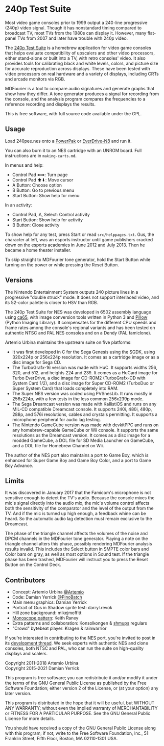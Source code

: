 240p Test Suite
===============

Most video game consoles prior to 1999 output a 240-line progressive
(240p) video signal.  Though it has nonstandard timing compared to
broadcast TV, most TVs from the 1980s can display it.  However, many
flat-panel TVs from 2007 and later have trouble with 240p video.

The [240p Test Suite] is a homebrew application for video game
consoles that helps evaluate compatibility of upscalers and other
video processors, either stand-alone or built into a TV, with retro
consoles' video.  It also provides tools for calibrating black and
white levels, colors, and picture size for accurate reproduction
across displays.  These have been tested with video processors on
real hardware and a variety of displays, including CRTs and arcade
monitors via RGB.

MDFourier is a tool to compare audio signatures and generate graphs
that show how they differ.  A tone generator produces a signal for
recording from the console, and the analysis program compares the
frequencies to a reference recording and displays the results.

This is free software, with full source code available under the GPL.

[240p Test Suite]: http://junkerhq.net/xrgb/index.php/240p_test_suite

Usage
-----
Load 240pee.nes onto a [PowerPak] or [EverDrive-N8] and run it.

You can also burn it to an NES cartridge with an UNROM board.
Full instructions are in `making-carts.md`.

In menus and help:

* Control Pad ⬅➡: Turn page
* Control Pad ⬆⬇: Move cursor
* A Button: Choose option
* B Button: Go to previous menu
* Start Button: Show help for menu

In an activity:

* Control Pad, A, Select: Control activity
* Start Button: Show help for activity
* B Button: Close activity

To show help for any test, press Start or read `src/helppages.txt`.
Gus, the character at left, was an esports instructor until game
publishers cracked down on the esports academies in June 2012 and
July 2013.  Then he became a home theater installer.

To skip straight to MDFourier tone generator, hold the Start Button
while turning on the power or while pressing the Reset Button.

Versions
--------
The Nintendo Entertainment System outputs 240 picture lines in a
progressive "double struck" mode.  It does not support interlaced
video, and its 52-color palette is closer to HSV than RGB.

The 240p Test Suite for NES was developed in 6502 assembly language
using [ca65], with image conversion tools written in Python 3 and
[Pillow] (Python Imaging Library).  It compensates for the different
CPU speeds and frame rates among the console's regional variants
and has been tested on authentic NTSC and PAL NES consoles and on a
Dendy (PAL famiclone).

Artemio Urbina maintains the upstream suite on five platforms:

* It was first developed in C for the Sega Genesis using the SGDK,
  using 320x224p or 256x224p resolution.  It comes as a cartridge
  image or as a disc image for Sega CD.
* The TurboGrafx-16 version was made with HuC.  It supports widths
  256, 320, and 512, and heights 224 and 239.  It comes as a HuCard
  image for Turbo EverDrive, a disc image for CD-ROM2 (TurboGrafx-CD
  with System Card 1/2), and a disc image for Super CD-ROM2
  (TurboDuo or Super System Card) that loads completely into RAM.
* The Super NES version was coded using PVSnesLib.  It runs mostly
  in 256x224p, with a few tests in the less common 256x239p mode.
* The Sega Dreamcast version was made with KallistiOS and runs on
  any MIL-CD compatible Dreamcast console.  It supports 240i, 480i,
  480p, 288p, and 576i resolutions, cables and crystals permitting.
  It supports a microphone peripheral for audio lag testing.
* The Nintendo GameCube version was made with devkitPPC and runs on
  any homebrew-capable GameCube or Wii console.  It supports the same
  resolutions as the Dreamcast version.  It comes as a disc image for
  a modded GameCube, a DOL file for SD Media Launcher on GameCube,
  and a DOL file for Homebrew Channel on Wii.

The author of the NES port also maintains a port to Game Boy,
which is enhanced for Super Game Boy and Game Boy Color,
and a port to Game Boy Advance.

[ca65]: https://cc65.github.io/cc65/
[Pillow]: https://pillow.readthedocs.org/
[PowerPak]: http://www.retrousb.com/product_info.php?cPath=24&products_id=34
[EverDrive-N8]: http://www.stoneagegamer.com/everdrive-n8-deluxe-nes.html

Limits
------
It was discovered in January 2017 that the Famicom's microphone is
not sensitive enough to detect the TV's audio.  Because the console
mixes the mic's signal directly into the audio mix, the mic's volume
control affects both the sensitivity of the comparator and the level
of the output from the TV.  And if the mic is turned up high enough,
a feedback whine can be heard.  So the automatic audio lag detection
must remain exclusive to the Dreamcast.

The phase of the triangle channel affects the volumes of the noise
and DPCM channels in the MDFourier tone generator.  Playing a note
on the triangle channel alters this phase, possibly rendering
MDFourier analysis results invalid.  This includes the Select button
in SMPTE color bars and Color bars on gray, as well as most options
in Sound test.  If the triangle phase has been trashed, MDFourier
will instruct you to press the Reset Button on the Control Deck.

Contributors
------------
* Concept: Artemio Urbina [@Artemio]
* Code: Damian Yerrick [@PinoBatch]
* Main menu graphics: Damian Yerrick
* Portrait of Gus in Shadow sprite test: darryl.revok
* Hill zone background: mikejmoffitt
* [Monoscope pattern]: Keith Raney
* Extra patterns and collaboration: Konsolkongen & [shmups] regulars
* "Crowd" bytebeat player: Kragen & rainwarrior

If you're interested in contributing to the NES port, you're invited
to post in its [development thread].  We seek experts with authentic
NES and clone consoles, both NTSC and PAL, who can run the suite on
high-quality displays and scalers.

[@Artemio]: https://twitter.com/Artemio
[@PinoBatch]: https://twitter.com/PinoBatch
[Monoscope pattern]: https://www.retrorgb.com/240p-test-suite-monoscope-test-pattern-added.html
[shmups]: http://shmups.system11.org/
[development thread]: http://forums.nesdev.com/viewtopic.php?t=13394

Copyright 2011-2018 Artemio Urbina  
Copyright 2015-2021 Damian Yerrick

This program is free software; you can redistribute it and/or modify
it under the terms of the GNU General Public License as published by
the Free Software Foundation; either version 2 of the License, or
(at your option) any later version.

This program is distributed in the hope that it will be useful,
but WITHOUT ANY WARRANTY; without even the implied warranty of
MERCHANTABILITY or FITNESS FOR A PARTICULAR PURPOSE.  See the
GNU General Public License for more details.

You should have received a copy of the GNU General Public License along
with this program; if not, write to the Free Software Foundation, Inc.,
51 Franklin Street, Fifth Floor, Boston, MA 02110-1301 USA.
